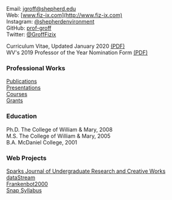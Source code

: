 Email: [jgroff@shepherd.edu](mailto:jgroff@shepherd.edu)  
Web: [www.fiz-ix.com](http://www.fiz-ix.com)  
Instagram: [@shepherdenvironment](https://www.instagram.com/shepherdenvironment)  
GitHub: [prof-groff](https://github.com/prof-groff)  
Twitter: [@GroffFizix](https://twitter.com/GroffFizix)  

Curriculum Vitae, Updated January 2020 [(PDF)](https://groff-portfolio.s3.amazonaws.com/other/groff-2020-cv.pdf)  
WV's 2019 Professor of the Year Nomination Form [(PDF)](https://groff-portfolio.s3.amazonaws.com/other/groff-2019-poy.pdf) 

### Professional Works

[Publications](parts/publications.md)  
[Presentations](parts/presentations.md)  
[Courses](parts/courses.md)  
[Grants](parts/grants.md)

### Education

Ph.D. The College of William & Mary, 2008  
M.S. The College of William & Mary, 2005  
B.A. McDaniel College, 2001  

### Web Projects

[Sparks Journal of Undergraduate Research and Creative Works](http://www.sparksjournal.org/)  
[dataStream](https://town-run-wq.appspot.com/)  
[Frankenbot2000](https://twitter.com/Frankenbot2000)  
[Snap Syllabus](https://snap-syllabus.appspot.com)
